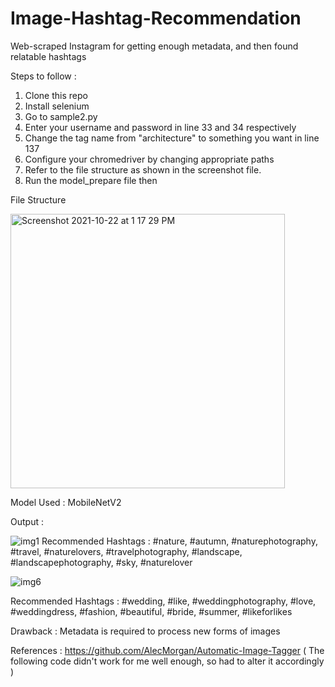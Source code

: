 # Image-Hashtag-Recommendation
Web-scraped Instagram for getting enough metadata, and then found relatable hashtags

Steps to follow : 
1. Clone this repo 
2. Install selenium 
3. Go to sample2.py
4. Enter your username and password in line 33 and 34 respectively 
5. Change the tag name from "architecture" to something you want in line 137 
6. Configure your chromedriver by changing appropriate paths
7. Refer to the file structure as shown in the screenshot file. 
8. Run the model_prepare file then

File Structure 

<img width="439" alt="Screenshot 2021-10-22 at 1 17 29 PM" src="https://user-images.githubusercontent.com/92970332/138421163-3145b341-9bad-4f86-aef7-188c9e38e78a.png">

Model Used : 
MobileNetV2

Output : 

![img1](https://user-images.githubusercontent.com/92970332/138421363-ee60640f-a74f-44ec-b01a-ddd0b9312fba.jpeg)
Recommended Hashtags : 
#nature, #autumn, #naturephotography, #travel, #naturelovers, #travelphotography, #landscape, #landscapephotography, #sky, #naturelover

![img6](https://user-images.githubusercontent.com/92970332/138421641-7e9d64ef-4672-46fd-819d-e35201dfbaff.jpeg)

Recommended Hashtags : 
#wedding, #like, #weddingphotography, #love, #weddingdress, #fashion, #beautiful, #bride, #summer, #likeforlikes

Drawback : 
Metadata is required to process new forms of images

References : https://github.com/AlecMorgan/Automatic-Image-Tagger ( The following code didn't work for me well enough, so had to alter it accordingly )

